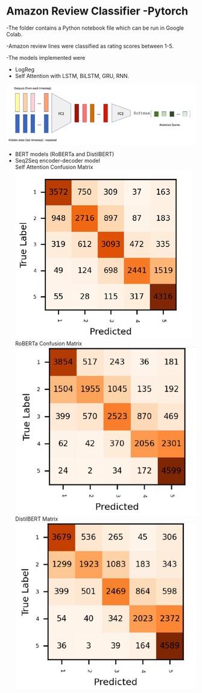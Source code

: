 # Amazon Review Classifier -Pytorch

-The folder contains a Python notebook file which can be run in Google Colab.

-Amazon review lines were classified as rating scores between 1-5.

-The models implemented were
  - LogReg
  - Self Attention with LSTM, BiLSTM, GRU, RNN.
  
  
  ![](Self.png)
  


  
  
  - BERT models (RoBERTa and DistilBERT)
  - Seq2Seq encoder-decoder model \
  Self Attention Confusion Matrix \
  ![](confself.PNG) \
  RoBERTa Confusion Matrix \
  ![](roberta.PNG) \
  DistilBERT Matrix \
  ![](distilbert.PNG)
  
  

  
  
